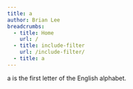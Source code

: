 ```yaml
---
title: a
author: Brian Lee
breadcrumbs:
  - title: Home
    url: /
  - title: include-filter
    url: /include-filter/
  - title: a
---
```

a is the first letter of the English alphabet.
